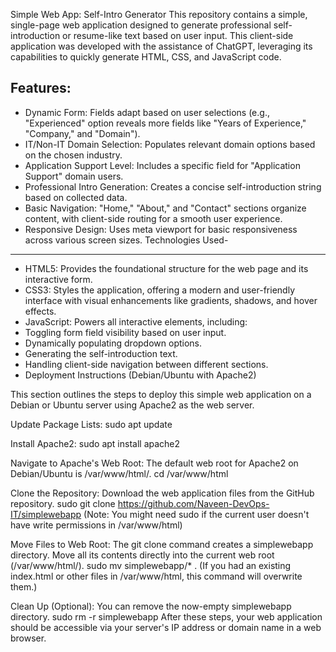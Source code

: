Simple Web App: Self-Intro Generator
This repository contains a simple, single-page web application designed to generate professional self-introduction or resume-like text based on user input. This client-side application was developed with the assistance of ChatGPT, leveraging its capabilities to quickly generate HTML, CSS, and JavaScript code.

Features:
---------
* Dynamic Form: Fields adapt based on user selections (e.g., "Experienced" option reveals more fields like "Years of Experience," "Company," and "Domain").
* IT/Non-IT Domain Selection: Populates relevant domain options based on the chosen industry.
* Application Support Level: Includes a specific field for "Application Support" domain users.
* Professional Intro Generation: Creates a concise self-introduction string based on collected data.
* Basic Navigation: "Home," "About," and "Contact" sections organize content, with client-side routing for a smooth user experience.
* Responsive Design: Uses meta viewport for basic responsiveness across various screen sizes.
Technologies Used-
------------------
* HTML5: Provides the foundational structure for the web page and its interactive form.
* CSS3: Styles the application, offering a modern and user-friendly interface with visual enhancements like gradients, shadows, and hover effects.
* JavaScript: Powers all interactive elements, including:
* Toggling form field visibility based on user input.
* Dynamically populating dropdown options.
* Generating the self-introduction text.
* Handling client-side navigation between different sections.
* Deployment Instructions (Debian/Ubuntu with Apache2)
  
This section outlines the steps to deploy this simple web application on a Debian or Ubuntu server using Apache2 as the web server.

Update Package Lists:
sudo apt update

Install Apache2:
sudo apt install apache2

Navigate to Apache's Web Root:
The default web root for Apache2 on Debian/Ubuntu is /var/www/html/.
cd /var/www/html

Clone the Repository:
Download the web application files from the GitHub repository.
sudo git clone https://github.com/Naveen-DevOps-IT/simplewebapp
(Note: You might need sudo if the current user doesn't have write permissions in /var/www/html)

Move Files to Web Root:
The git clone command creates a simplewebapp directory. Move all its contents directly into the current web root (/var/www/html/).
sudo mv simplewebapp/* .
(If you had an existing index.html or other files in /var/www/html, this command will overwrite them.)

Clean Up (Optional):
You can remove the now-empty simplewebapp directory.
sudo rm -r simplewebapp
After these steps, your web application should be accessible via your server's IP address or domain name in a web browser.

